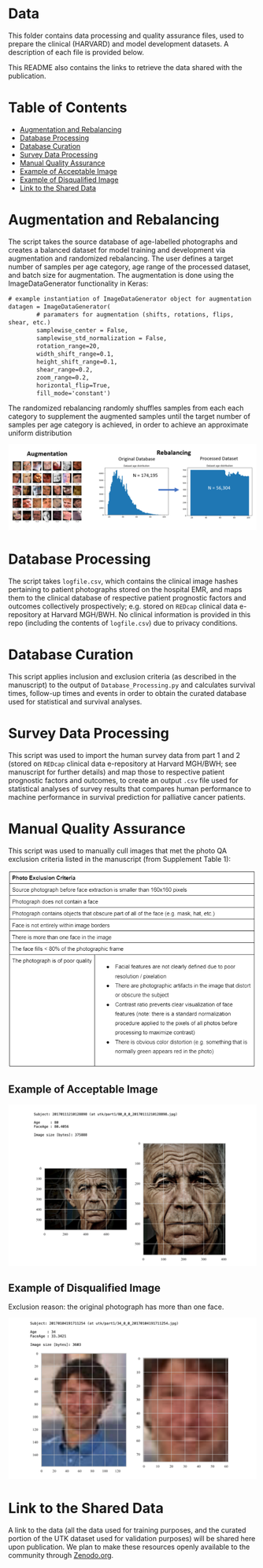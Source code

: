 # Data

This folder contains data processing and quality assurance files, used to prepare the clinical (HARVARD) and model development datasets. A description of each file is provided below.

This README also contains the links to retrieve the data shared with the publication.


# Table of Contents

- [Augmentation and Rebalancing](#augmentation-and-rebalancing)
- [Database Processing](#database-processing)
- [Database Curation](#database-curation)
- [Survey Data Processing](#survey-data-processing)
- [Manual Quality Assurance](#manual-quality-assurance)
- [Example of Acceptable Image](#example-of-acceptable-image)
- [Example of Disqualified Image](#example-of-disqualified-image)
- [Link to the Shared Data](#link-to-the-shared-data)


# Augmentation and Rebalancing

The script takes the source database of age-labelled photographs and creates a balanced dataset for model training and development via augmentation and randomized rebalancing. The user defines a target number of samples per age category, age range of the processed dataset, and batch size for augmentation. The augmentation is done using the ImageDataGenerator functionality in Keras:

```
# example instantiation of ImageDataGenerator object for augmentation
datagen = ImageDataGenerator(
        # paramaters for augmentation (shifts, rotations, flips, shear, etc.)
        samplewise_center = False,
        samplewise_std_normalization = False,
        rotation_range=20,
        width_shift_range=0.1,
        height_shift_range=0.1,
        shear_range=0.2,
        zoom_range=0.2,
        horizontal_flip=True,
        fill_mode='constant')
```

The randomized rebalancing randomly shuffles samples from each each category to supplement the augmented samples until the target number of samples per age category is achieved, in order to achieve an approximate uniform distribution

![data-training](../assets/data-training.png)


# Database Processing

The script takes `logfile.csv`, which contains the clinical image hashes pertaining to patient photographs stored on the hospital EMR, and maps them to the clinical database of respective patient prognostic factors and outcomes collectively prospectively; e.g. stored on `REDcap` clinical data e-repository at Harvard MGH/BWH. No clinical information is provided in this repo (including the contents of `logfile.csv`) due to privacy conditions.


# Database Curation

This script applies inclusion and exclusion criteria (as described in the manuscript) to the output of `Database_Processing.py` and calculates survival times, follow-up times and events in order to obtain the curated database used for statistical and survival analyses.


# Survey Data Processing

This script was used to import the human survey data from part 1 and 2 (stored on `REDcap` clinical data e-repository at Harvard MGH/BWH; see manuscript for further details) and map those to respective patient prognostic factors and outcomes, to create an output `.csv` file used for statistical analyses of survey results that compares human performance to machine performance in survival prediction for palliative cancer patients.


# Manual Quality Assurance

This script was used to manually cull images that met the photo QA exclusion criteria listed in the manuscript (from Supplement Table 1):

![data-manual_qa](../assets/data-manual_qa.png)


## Example of Acceptable Image

![data-acceptable_image](../assets/data-acceptable_image.png)


## Example of Disqualified Image

Exclusion reason:  the original photograph has more than one face.

![data-disqualified_image](../assets/data-disqualified_image.png)


# Link to the Shared Data

A link to the data (all the data used for training purposes, and the curated portion of the UTK dataset used for validation purposes) will be shared here upon publication. We plan to make these resources openly available to the community through [Zenodo.org](https://zenodo.org).

